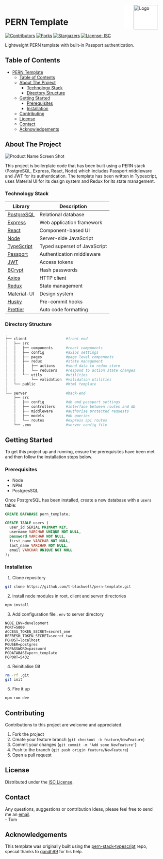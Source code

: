 <!-- LOGO -->
<img align="right" style="padding-left:2rem;background:#fff;" src="client/public/logo192.png" alt="Logo" width="80" height="80">

# PERN Template

<!-- PROJECT SHIELDS -->
[![Contributors][contributors-shield]][contributors-url]
[![Forks][forks-shield]][forks-url]
[![Stargazers][stars-shield]][stars-url]
[![License: ISC][license-shield]][license-url]

Lightweight PERN template with built-in Passport authentication.

<!-- TABLE OF CONTENTS -->

## Table of Contents

- [PERN Template](#pern-template)
  - [Table of Contents](#table-of-contents)
  - [About The Project](#about-the-project)
    - [Technology Stack](#technology-stack)
    - [Directory Structure](#directory-structure)
  - [Getting Started](#getting-started)
    - [Prerequisites](#prerequisites)
    - [Installation](#installation)
  - [Contributing](#contributing)
  - [License](#license)
  - [Contact](#contact)
  - [Acknowledgements](#acknowledgements)

<!-- ABOUT THE PROJECT -->

## About The Project

![Product Name Screen Shot][product-screenshot]

This project is boilerplate code that has been built using a PERN stack (PostgreSQL, Express, React, Node) which includes Passport middleware and JWT for its authentication. The template has been written in Typescript, uses Material UI for its design system and Redux for its state management.

### Technology Stack

| Library                                              | Description                  |
| ---------------------------------------------------- | ---------------------------- |
| [PostgreSQL](https://www.postgresql.org/)            | Relational database          |
| [Express](https://expressjs.com/)                    | Web application framework    |
| [React](https://reactjs.org/)                        | Component-based UI           |
| [Node](https://nodejs.org/)                          | Server-side JavaScript       |
| [TypeScript](https://www.typescriptlang.org/)        | Typed superset of JavaScript |
| [Passport](http://www.passportjs.org/)               | Authentication middleware    |
| [JWT](https://jwt.io/)                               | Access tokens                |
| [BCrypt](https://github.com/kelektiv/node.bcrypt.js) | Hash passwords               |
| [Axios](https://github.com/axios/axios)              | HTTP client                  |
| [Redux](https://redux.js.org/)                       | State management             |
| [Material-UI](https://material-ui.com/)              | Design system                |
| [Husky](https://github.com/typicode/husky)           | Pre-commit hooks             |
| [Prettier](https://prettier.io/)                     | Auto code formatting         |

### Directory Structure

```bash
.
├── client                  #front-end
│   ├── src
│   │   ├── components      #react components
│   │   ├── config          #axios settings
│   │   ├── pages           #page level components
│   │   ├── redux           #state management
│   │   │   ├── actions     #send data to redux store
│   │   │   └── reducers    #respond to action state changes
│   │   └── utils           #utilities
│   │       └── validation  #validation utilities
│   └── public              #html template
│
└── server                  #back-end
    ├── src
    │   ├── config          #db and passport settings
    │   ├── controllers     #interface between routes and db
    │   ├── middleware      #authorise protected requests
    │   ├── models          #db queries
    │   └── routes          #express api routes
    └── .env                #server config file
```

<!-- GETTING STARTED -->

## Getting Started

To get this project up and running, ensure the prerequisites have been met and then follow the installation steps below.

### Prerequisites

- Node
- NPM
- PostgresSQL

Once PostgreSQL has been installed, create a new database with a `users` table:

```sql
CREATE DATABASE pern_template;
```

```sql
CREATE TABLE users (
  user_id SERIAL PRIMARY KEY,
  username VARCHAR UNIQUE NOT NULL,
  password VARCHAR NOT NULL,
  first_name VARCHAR NOT NULL,
  last_name VARCHAR NOT NULL,
  email VARCHAR UNIQUE NOT NULL
);
```

### Installation

1. Clone repository

```sh
git clone https://github.com/t-blackwell/pern-template.git
```

2. Install node modules in root, client and server directories

```sh
npm install
```

3. Add configuration file `.env` to server directory

```
NODE_ENV=development
PORT=5000
ACCESS_TOKEN_SECRET=secret_one
REFRESH_TOKEN_SECRET=secret_two
PGHOST=localhost
PGUSER=postgres
PGPASSWORD=password
PGDATABASE=pern_template
PGPORT=5432
```

4. Reinitialise Git

```sh
rm -rf .git
git init
```

5. Fire it up

```sh
npm run dev
```

<!-- CONTRIBUTING -->

## Contributing

Contributions to this project are welcome and appreciated.

1. Fork the project
2. Create your feature branch (`git checkout -b feature/NewFeature`)
3. Commit your changes (`git commit -m 'Add some NewFeature'`)
4. Push to the branch (`git push origin feature/NewFeature`)
5. Open a pull request

<!-- LICENSE -->

## License

Distributed under the [ISC License](https://opensource.org/licenses/ISC).

<!-- CONTACT -->

## Contact

Any questions, suggestions or contribution ideas, please feel free to send me an [email](mailto:tlb.blackwell@gmail.com).<br />- Tom

<!-- ACKNOWLEDGEMENTS -->

## Acknowledgements

This template was originally built using the [pern-stack-typescript](https://github.com/gandh99/pern-stack-typescript) repo, special thanks to [gandh99](https://github.com/gandh99) for his help.

<!-- MARKDOWN LINKS & IMAGES -->
<!-- https://www.markdownguide.org/basic-syntax/#reference-style-links -->

[contributors-shield]: https://img.shields.io/github/contributors/t-blackwell/pern-template
[contributors-url]: https://github.com/t-blackwell/pern-template/graphs/contributors
[forks-shield]: https://img.shields.io/github/forks/t-blackwell/pern-template
[forks-url]: https://github.com/t-blackwell/pern-template/network/members
[stars-shield]: https://img.shields.io/github/stars/t-blackwell/pern-template
[stars-url]: https://github.com/t-blackwell/pern-template/stargazers
[license-shield]: https://img.shields.io/badge/License-ISC-blue
[license-url]: https://opensource.org/licenses/ISC
[product-screenshot]: home.png
